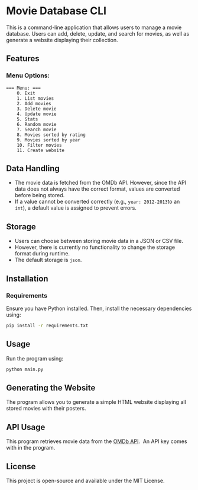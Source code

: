 # Movie Database CLI

This is a command-line application that allows users to manage a movie database. Users can add, delete, update, and search for movies, as well as generate a website displaying their collection.

## Features

### Menu Options:

```
=== Menu: ===
	0. Exit
	1. List movies
	2. Add movies
	3. Delete movie
	4. Update movie
	5. Stats
	6. Random movie
	7. Search movie
	8. Movies sorted by rating
	9. Movies sorted by year
	10. Filter movies
	11. Create website
```

## Data Handling

- The movie data is fetched from the OMDb API. However, since the API data does not always have the correct format, values are converted before being stored.
- If a value cannot be converted correctly (e.g., `year: 2012-2013`to an `int`), a default value is assigned to prevent errors.

## Storage

- Users can choose between storing movie data in a JSON or CSV file.
- However, there is currently no functionality to change the storage format during runtime.
- The default storage is `json`.

## Installation

### Requirements

Ensure you have Python installed. Then, install the necessary dependencies using:

```sh
pip install -r requirements.txt
```

## Usage

Run the program using:

```sh
python main.py
```

## Generating the Website

The program allows you to generate a simple HTML website displaying all stored movies with their posters.

## API Usage

This program retrieves movie data from the [OMDb API](https://www.omdbapi.com/).  An API key comes with in the program.

## License

This project is open-source and available under the MIT License.

